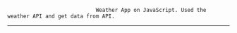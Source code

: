                                 Weather App on JavaScript. Used the weather API and get data from API.
_______________________________________________________________________________________________________
                                
